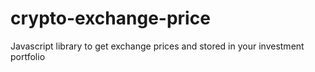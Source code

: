 # crypto-exchange-price
Javascript library to get exchange prices and stored in your investment portfolio
